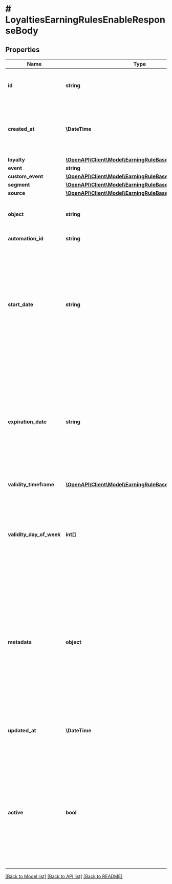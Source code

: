# # LoyaltiesEarningRulesEnableResponseBody

## Properties

Name | Type | Description | Notes
------------ | ------------- | ------------- | -------------
**id** | **string** | Assigned by the Voucherify API, identifies the earning rule object. |
**created_at** | **\DateTime** | Timestamp representing the date and time when the earning rule was created in ISO 8601 format. |
**loyalty** | [**\OpenAPI\Client\Model\EarningRuleBaseLoyalty**](EarningRuleBaseLoyalty.md) |  |
**event** | **string** |  | [optional]
**custom_event** | [**\OpenAPI\Client\Model\EarningRuleBaseCustomEvent**](EarningRuleBaseCustomEvent.md) |  | [optional]
**segment** | [**\OpenAPI\Client\Model\EarningRuleBaseSegment**](EarningRuleBaseSegment.md) |  | [optional]
**source** | [**\OpenAPI\Client\Model\EarningRuleBaseSource**](EarningRuleBaseSource.md) |  |
**object** | **string** | The type of object represented by JSON. Default is earning_rule. | [default to 'earning_rule']
**automation_id** | **string** | For internal use by Voucherify. |
**start_date** | **string** | Start date defines when the earning rule starts to be active. Activation timestamp in ISO 8601 format. Earning rule is inactive before this date. If you don&#39;t define the start date for an earning rule, it&#39;ll inherit the campaign start date by default. | [optional]
**expiration_date** | **string** | Expiration date defines when the earning rule expires. Expiration timestamp in ISO 8601 format. Earning rule is inactive after this date.If you don&#39;t define the expiration date for an earning rule, it&#39;ll inherit the campaign expiration date by default. | [optional]
**validity_timeframe** | [**\OpenAPI\Client\Model\EarningRuleBaseValidityTimeframe**](EarningRuleBaseValidityTimeframe.md) |  | [optional]
**validity_day_of_week** | **int[]** | Integer array corresponding to the particular days of the week in which the earning rule is valid.  - &#x60;0&#x60; Sunday - &#x60;1&#x60; Monday - &#x60;2&#x60; Tuesday - &#x60;3&#x60; Wednesday - &#x60;4&#x60; Thursday - &#x60;5&#x60; Friday - &#x60;6&#x60; Saturday | [optional]
**metadata** | **object** | The metadata object stores all custom attributes assigned to the earning rule. A set of key/value pairs that you can attach to an earning rule object. It can be useful for storing additional information about the earning rule in a structured format. |
**updated_at** | **\DateTime** | Timestamp representing the date and time when the earning rule was last updated in ISO 8601 format. |
**active** | **bool** | A flag to toggle the earning rule on or off. You can disable an earning rule even though it&#39;s within the active period defined by the start_date and expiration_date of the campaign or the earning rule&#39;s own start_date and expiration_date. | [default to true]

[[Back to Model list]](../../README.md#models) [[Back to API list]](../../README.md#endpoints) [[Back to README]](../../README.md)
